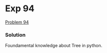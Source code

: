 # Exp 94
[Problem 94](https://leetcode.com/problems/binary-tree-inorder-traversal/description/)

### Solution
Foundamental knowledge about Tree in python.